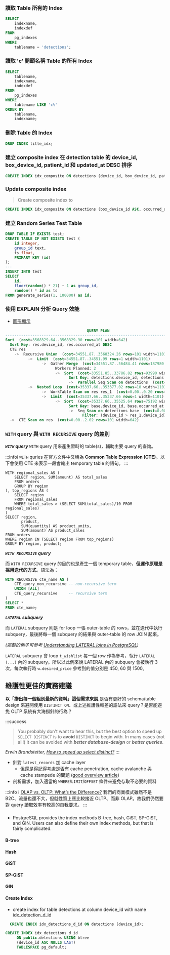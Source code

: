 ### 讀取 Table 所有的 Index

```sql
SELECT
    indexname,
    indexdef
FROM
    pg_indexes
WHERE
    tablename = 'detections';
```

### 讀取 'c' 開頭名稱 Table 的所有 Index
```sql
SELECT
    tablename,
    indexname,
    indexdef
FROM
    pg_indexes
WHERE
    tablename LIKE 'c%'
ORDER BY
    tablename,
    indexname;
```

### 刪除 Table 的 Index
```sql
DROP INDEX title_idx;
```

### 建立 composite index 在 detection table 的 device_id, box_device_id, patient_id 和 updated_at DESC 排序
```sql
CREATE INDEX idx_composite ON detections (device_id, box_device_id, patient_id, updated_at DESC);
```
### Update composite index 
> Create composite index to 
```sql
CREATE INDEX idx_composite ON detections (box_device_id ASC, occurred_at DESC);
```

### 建立 Random Series Test Table
```sql
DROP TABLE IF EXISTS test;
CREATE TABLE IF NOT EXISTS test (
	id integer,
	group_id text,
	ts float,
	PRIMARY KEY (id)
);
---
INSERT INTO test
SELECT
	id,
	floor(random() * 21) + 1 as group_id,
	random() * id as ts
FROM generate_series(1, 100000) as id;
```
### 使用 EXPLAIN 分析 Query 效能
* [圖形顯示](https://explain.dalibo.com/plan/vaJ)
```sql
                                    QUERY PLAN
---------------------------------------------------------------------------------
Sort  (cost=3568329.64..3568329.90 rows=101 width=642)
  Sort Key: res.device_id, res.occurred_at DESC
  CTE res
    ->  Recursive Union  (cost=34551.87..3568324.26 rows=101 width=1101)
          ->  Limit  (cost=34551.87..34551.99 rows=1 width=1101)
                ->  Gather Merge  (cost=34551.87..56484.41 rows=187980 width=1101)
                      Workers Planned: 2
                      ->  Sort  (cost=33551.85..33786.82 rows=93990 width=1101)
                            Sort Key: detections.device_id, detections.occurred_at DESC
                            ->  Parallel Seq Scan on detections  (cost=0.00..33081.90 rows=93990 width=1101)
          ->  Nested Loop  (cost=35337.66..353377.02 rows=10 width=1101)
                ->  WorkTable Scan on res res_1  (cost=0.00..0.20 rows=10 width=16)
                ->  Limit  (cost=35337.66..35337.66 rows=1 width=1101)
                      ->  Sort  (cost=35337.66..35525.64 rows=75192 width=1101)
                            Sort Key: base.device_id, base.occurred_at DESC
                            ->  Seq Scan on detections base  (cost=0.00..34961.70 rows=75192 width=1101)
                                  Filter: (device_id > res_1.device_id)
  ->  CTE Scan on res  (cost=0.00..2.02 rows=101 width=642)
```

### `WITH` query 與 `WITH RECURSIVE` query 的差別
***`WITH` query***
`WITH` query 用來產生暫時的 table(s)，輔助主要 query 的查詢。

:::info:information_source: `WITH` quries 在官方文件中又稱為 **Common Table Expression (CTE)**。以下會使用 CTE 來表示一段會輸出 temporary table 的語句。
:::
```sql=
WITH regional_sales AS (
    SELECT region, SUM(amount) AS total_sales
    FROM orders
    GROUP BY region
), top_regions AS (
    SELECT region
    FROM regional_sales
    WHERE total_sales > (SELECT SUM(total_sales)/10 FROM regional_sales)
)
SELECT region,
       product,
       SUM(quantity) AS product_units,
       SUM(amount) AS product_sales
FROM orders
WHERE region IN (SELECT region FROM top_regions)
GROUP BY region, product;
```

***`WITH RECURSIVE` query***

而 `WITH RECURSIVE` query 的目的也是產生一個 temporary table，**但運作原理是採用迭代的方式**。語法為：
```sql
WITH RECURSIVE cte_name AS (
    CTE_query_non_recursive -- non-recursive term
    UNION [ALL]
    CTE_query_recursive     -- recursive term
)
SELECT *
FROM cte_name;
```

***`LATERAL` subquery***

而 `LATERAL` subquery 則是 for loop 一張 outer-table 的 rows，並在迭代中執行 subquery，最後將每一個 subquery 的結果與 outer-table 的 row JOIN 起來。

*(完整的例子可參考 [Understanding LATERAL joins in PostgreSQL](https://www.cybertec-postgresql.com/en/understanding-lateral-joins-in-postgresql/))*

`LATERAL` subquery 會 loop `t_wishlist` 每一個 row 作為參考，執行 `LATERAL (...)` 內的 subquery。所以以此例來說 LATERAL 內的 subquery 會被執行 3 次，每次執行時 `w.desired_price` 參考到的值分別是 450, 60 與 1500。

## 維護性更佳的實務建議

**以「撈出每一個組別最新的資料」這個需求來說**
是否有更好的 schema/table design 來避開使用 `DISTINCT ON`、或上述維護性較差的語法來 query？是否能避免 OLTP 系統有大海撈針的行為？

:::success
> You probably don't want to hear this, but the best option to speed up `SELECT DISTINCT` is to **avoid** `DISTINCT` to begin with. In many cases (not all!) it can be avoided with ***better database-design*** or ***better queries***.


*Erwin Brandstetter, [How to speed up select distinct?](https://dba.stackexchange.com/a/93159)*
:::

- 針對 `latest_records` 加 cache layer
    - 但還是得記得考慮是否有 cache penetration, cache avalanche 與 cache stampede 的問題 ([good overview article](https://kkc.github.io/2020/03/27/cache-note/))
- 剖析需求，加入適當的 `WHERE`/`LIMIT`/`OFFSET` 條件來避免存取不必要的資料

:::info
:information_source: [OLAP vs. OLTP: What’s the Difference?](https://www.ibm.com/cloud/blog/olap-vs-oltp)
我們的商業模式雖然不是 B2C、流量也還不大，但就性質上應比較接近 OLTP、而非 OLAP。故我們仍然要對 query 讀取效率有較高的自我要求。
:::

###
 * PostgreSQL provides the index methods B-tree, hash, GiST, SP-GiST, and GIN. Users can also define their own index methods, but that is fairly complicated.

#### B-tree



#### Hash


#### GiST


#### SP-GiST



#### GIN

#### Create Index
  * create index for table detections at column device_id with name idx_detection_d_id
```sql
  CREATE INDEX idx_detections_d_id ON detections (device_id);
```

```sql
CREATE INDEX idx_detections_d_id
     ON public.detections USING btree
	 (device_id ASC NULLS LAST)
     TABLESPACE pg_default;
```
